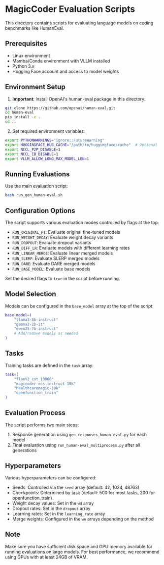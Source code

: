 # MagicCoder Evaluation Scripts

This directory contains scripts for evaluating language models on coding benchmarks like HumanEval.

## Prerequisites

- Linux environment
- Mamba/Conda environment with VLLM installed
- Python 3.x
- Hugging Face account and access to model weights

## Environment Setup

1. **Important**: Install OpenAI's human-eval package in this directory:
```bash
git clone https://github.com/openai/human-eval.git
cd human-eval
pip install -e .
cd ..
```

2. Set required environment variables:
```bash
export PYTHONWARNINGS="ignore::FutureWarning"
export HUGGINGFACE_HUB_CACHE="/path/to/huggingface/cache"  # Optional
export NCCL_P2P_DISABLE=1
export NCCL_IB_DISABLE=1
export VLLM_ALLOW_LONG_MAX_MODEL_LEN=1
```

## Running Evaluations

Use the main evaluation script:

```bash
bash run_gen_human-eval.sh
```

## Configuration Options

The script supports various evaluation modes controlled by flags at the top:

- `RUN_ORIGINAL_FT`: Evaluate original fine-tuned models
- `RUN_WEIGHT_DECAY`: Evaluate weight decay variants
- `RUN_DROPOUT`: Evaluate dropout variants
- `RUN_DIFF_LR`: Evaluate models with different learning rates
- `RUN_LINEAR_MERGE`: Evaluate linear merged models
- `RUN_SLERP`: Evaluate SLERP merged models
- `RUN_DARE`: Evaluate DARE merged models
- `RUN_BASE_MODEL`: Evaluate base models

Set the desired flags to `true` in the script before running.

## Model Selection

Models can be configured in the `base_model` array at the top of the script:

```bash
base_model=(
    "llama3-8b-instruct"
    "gemma2-2b-it"
    "qwen25-7b-instruct"
    # Add/remove models as needed
)
```

## Tasks

Training tasks are defined in the `task` array:

```bash
task=(
    "flanV2_cot_10000"
    "magicoder-oss-instruct-10k"
    "healthcaremagic-10k"
    "openfunction_train"
)
```

## Evaluation Process

The script performs two main steps:
1. Response generation using `gen_responses_human-eval.py` for each model
2. Final evaluation using `run_human-eval_multiprocess.py` after all generations

## Hyperparameters

Various hyperparameters can be configured:
- Seeds: Controlled via the `seed` array (default: 42, 1024, 48763)
- Checkpoints: Determined by task (default: 500 for most tasks, 200 for openfunction_train)
- Weight decay values: Set in the `wd` array
- Dropout rates: Set in the `dropout` array
- Learning rates: Set in the `learning_rate` array
- Merge weights: Configured in the `wn` arrays depending on the method

## Note

Make sure you have sufficient disk space and GPU memory available for running evaluations on large models. For best performance, we recommend using GPUs with at least 24GB of VRAM.
